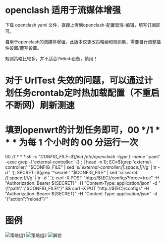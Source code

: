 # openclash 适用于流媒体增强

下载 openclash.yaml 文件，直接上传到openclash-配置管理-编辑，填写订阅即可。  

自用于openclash的流媒体增强，此版本仅更改策略组和规则集，需要自行调整插件设置/覆写设置。  

规则策略比较多，并不适合256mb设备，慎用！  

# 对于 UrlTest 失效的问题，可以通过计划任务crontab定时热加载配置（不重启不断网）刷新测速
# 填到openwrt的计划任务即可，00 */1 * * * 为每 1 个小时的 00 分运行一次

00 */1 * * * sh -c "CONFIG_FILE=\$(find /etc/openclash -type f -name '*.yaml' -exec grep -l 'external-controller:' {} \; | head -n 1); EC=\$(grep 'external-controller:' \"\$CONFIG_FILE\" | sed 's/.*external-controller:[[:space:]]*//g' | tr -d ' '); SECRET=\$(grep '^secret:' \"\$CONFIG_FILE\" | sed 's/.*secret:[[:space:]]*//g' | tr -d ' '); curl -X POST \"http://\${EC}/configs?force=true\" -H \"Authorization: Bearer \${SECRET}\" -H \"Content-Type: application/json\" -d \"{\\\"path\\\":\\\"\$CONFIG_FILE\\\"}\" && curl -X PUT \"http://\${EC}/configs\" -H \"Authorization: Bearer \${SECRET}\" -H \"Content-Type: application/json\" -d '{\"action\":\"reload\"}'"

  
# 图例
![策略组1](https://github.com/user-attachments/assets/27702213-5515-4d67-9ef1-cee3af70880a)
![策略组2](https://github.com/user-attachments/assets/62c92c61-e429-48ce-88e1-6cdd54268312)
![解锁](https://github.com/user-attachments/assets/beff0927-54be-487a-aaa8-d8f50ee99fe3)
